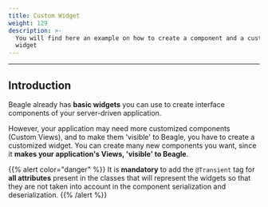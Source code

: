 ```yaml
---
title: Custom Widget
weight: 129
description: >-
  You will find here an example on how to create a component and a customized
  widget
---
```


---

## Introduction

Beagle already has **basic widgets** you can use to create interface components of your server-driven application. 

However, your application may need more customized components \(Custom Views\), and to make them 'visible' to Beagle, you have to create a customized widget. You can create many new components you want, since it **makes your application's Views, 'visible' to Beagle**. 







{{% alert color="danger" %}}
It is **mandatory** to add the `@Transient` tag for **all attributes** present in the classes that will represent the widgets so that they are not taken into account in the component serialization and deserialization.
{{% /alert %}}

